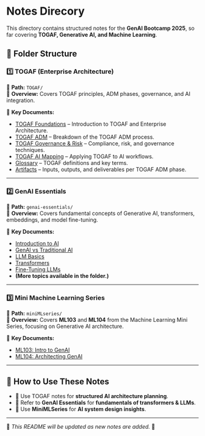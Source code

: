 # Notes Direcory  

This directory contains structured notes for the **GenAI Bootcamp 2025**, so far covering **TOGAF, Generative AI, and Machine Learning**.  

## 📂 Folder Structure  

### **1️⃣ TOGAF (Enterprise Architecture)**

📍 **Path:** `TOGAF/`  
📖 **Overview:** Covers TOGAF principles, ADM phases, governance, and AI integration.  

🔹 **Key Documents:**  

- [TOGAF Foundations](./week-00-TOGAF/01-togaf-foundations.md) – Introduction to TOGAF and Enterprise Architecture.  
- [TOGAF ADM](./week-00-TOGAF/02-togaf-architecture.md) – Breakdown of the TOGAF ADM process.  
- [TOGAF Governance & Risk](./week-00-TOGAF/03-togaf-governance-risk-techniques.md) – Compliance, risk, and governance techniques.  
- [TOGAF AI Mapping](./week-00-TOGAF/togaf-ai-mapping.md) – Applying TOGAF to AI workflows.  
- [Glossary](./week-00-TOGAF/glossary.md) – TOGAF definitions and key terms.  
- [Artifacts](./week-00-TOGAF/togaf-artifacts.md) – Inputs, outputs, and deliverables per TOGAF ADM phase.  

---

### **2️⃣ GenAI Essentials**  

📍 **Path:** `genai-essentials/`  
📖 **Overview:** Covers fundamental concepts of Generative AI, transformers, embeddings, and model fine-tuning.  

🔹 **Key Documents:**  

- [Introduction to AI](./week-00-genai-essentials/01-introduction-to-ai.md)  
- [GenAI vs Traditional AI](./week-00-genai-essentials/02-genai-vs-traditional-ai.md)  
- [LLM Basics](./week-00-genai-essentials/03-llm-basics.md)  
- [Transformers](./week-00-genai-essentials/04-transformers.md)  
- [Fine-Tuning LLMs](./week-00-genai-essentials/08-fine-tuning-llms.md)  
- **(More topics available in the folder.)**  

---

### **3️⃣ Mini Machine Learning Series**  

📍 **Path:** `miniMLseries/`  
📖 **Overview:** Covers **ML103** and **ML104** from the Machine Learning Mini Series, focusing on Generative AI architecture.  

🔹 **Key Documents:**  

- [ML103: Intro to GenAI](./week-00-miniMLseries/ml103-intro-to-genai.md)  
- [ML104: Architecting GenAI](./week-00-miniMLseries/ml104-architecting-genai.md)  

---

## 🔗 **How to Use These Notes**

- 📝 Use TOGAF notes for **structured AI architecture planning**.  
- 🤖 Refer to **GenAI Essentials** for **fundamentals of transformers & LLMs**.  
- 📡 Use **MiniMLSeries** for **AI system design insights**.  

---

📌 *This README will be updated as new notes are added.* 🚀  
